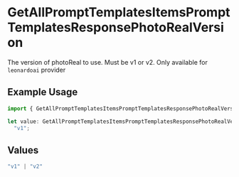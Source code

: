 # GetAllPromptTemplatesItemsPromptTemplatesResponsePhotoRealVersion

The version of photoReal to use. Must be v1 or v2. Only available for `leonardoai` provider

## Example Usage

```typescript
import { GetAllPromptTemplatesItemsPromptTemplatesResponsePhotoRealVersion } from "@orq-ai/node/models/operations";

let value: GetAllPromptTemplatesItemsPromptTemplatesResponsePhotoRealVersion =
  "v1";
```

## Values

```typescript
"v1" | "v2"
```